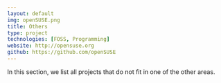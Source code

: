 ```yaml
---
layout: default
img: openSUSE.png
title: Others
type: project
technologies: [FOSS, Programming]
website: http://opensuse.org
github: https://github.com/openSUSE
---
```

In this section, we list all projects that do not fit in one of the other areas.